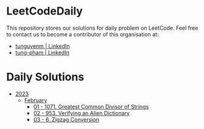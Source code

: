 # LeetCodeDaily
This repository stores our solutions for daily problem on LeetCode.
Feel free to contact us to become a contributor of this organisation at:
* [tunguyenm | LinkedIn](https://www.linkedin.com/in/tunguyenm/)
* [tung-pham | LinkedIn](https://www.linkedin.com/in/duy-tung/)

# Daily Solutions
* [2023](https://github.com/LeetCodeDaily/LeetCodeDaily/tree/master/daily-problem/2023)
  * [February](https://github.com/LeetCodeDaily/LeetCodeDaily/tree/master/daily-problem/2023/02-February)
    * [01 - 1071. Greatest Common Divisor of Strings](https://github.com/LeetCodeDaily/LeetCodeDaily/tree/master/daily-problem/2023/02-February/01_1071-Greatest-Common-Divisor-Of-Strings)
    * [02 - 953. Verifying an Alien Dictionary](https://github.com/LeetCodeDaily/LeetCodeDaily/tree/master/daily-problem/2023/02-February/02_953-Verifying-an-Alien-Dictionary)
    * [03 - 6. Zigzag Conversion](https://github.com/LeetCodeDaily/LeetCodeDaily/tree/master/daily-problem/2023/02-February/03_6-Zigzag-Conversion)

